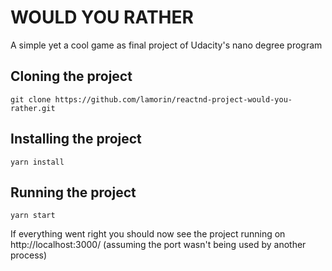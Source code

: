 # WOULD YOU RATHER

A simple yet a cool game as final project of Udacity's nano degree program

## Cloning the project

`git clone https://github.com/lamorin/reactnd-project-would-you-rather.git`

## Installing the project

`yarn install`

## Running the project

`yarn start`

If everything went right you should now see the project running on http://localhost:3000/ (assuming the port wasn't being used by another process)
